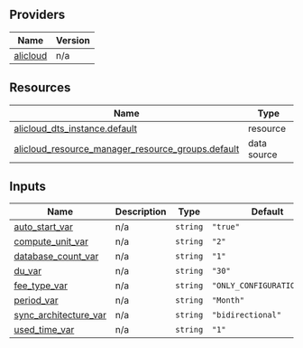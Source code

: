 <!-- BEGIN_TF_DOCS -->
## Providers

| Name | Version |
|------|---------|
| <a name="provider_alicloud"></a> [alicloud](#provider\_alicloud) | n/a |

## Resources

| Name | Type |
|------|------|
| [alicloud_dts_instance.default](https://registry.terraform.io/providers/hashicorp/alicloud/latest/docs/resources/dts_instance) | resource |
| [alicloud_resource_manager_resource_groups.default](https://registry.terraform.io/providers/hashicorp/alicloud/latest/docs/data-sources/resource_manager_resource_groups) | data source |

## Inputs

| Name | Description | Type | Default | Required |
|------|-------------|------|---------|:--------:|
| <a name="input_auto_start_var"></a> [auto\_start\_var](#input\_auto\_start\_var) | n/a | `string` | `"true"` | no |
| <a name="input_compute_unit_var"></a> [compute\_unit\_var](#input\_compute\_unit\_var) | n/a | `string` | `"2"` | no |
| <a name="input_database_count_var"></a> [database\_count\_var](#input\_database\_count\_var) | n/a | `string` | `"1"` | no |
| <a name="input_du_var"></a> [du\_var](#input\_du\_var) | n/a | `string` | `"30"` | no |
| <a name="input_fee_type_var"></a> [fee\_type\_var](#input\_fee\_type\_var) | n/a | `string` | `"ONLY_CONFIGURATION_FEE"` | no |
| <a name="input_period_var"></a> [period\_var](#input\_period\_var) | n/a | `string` | `"Month"` | no |
| <a name="input_sync_architecture_var"></a> [sync\_architecture\_var](#input\_sync\_architecture\_var) | n/a | `string` | `"bidirectional"` | no |
| <a name="input_used_time_var"></a> [used\_time\_var](#input\_used\_time\_var) | n/a | `string` | `"1"` | no |
<!-- END_TF_DOCS -->    
